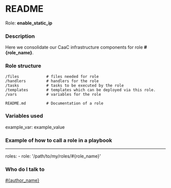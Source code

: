# README #

Role:  **enable_static_ip** 

### Description ###

Here we consolidate our CaaC infrastructure components for role **#{role_name}**.

### Role structure ###

```
/files            # files needed for role       
/handlers         # handlers for the role
/tasks            # tasks to be executed by the role
/templates        # templates which can be deployed via this role.
/vars             # variables for the role

README.md         # Documentation of a role
```

### Variables used ###

example_var: example_value

### Example of how to call a role in a playbook ###

---
  roles:
    - role: '/path/to/my/roles/#{role_name}'



### Who do I talk to ###

[#{author_name}](mailto:#{author_email})